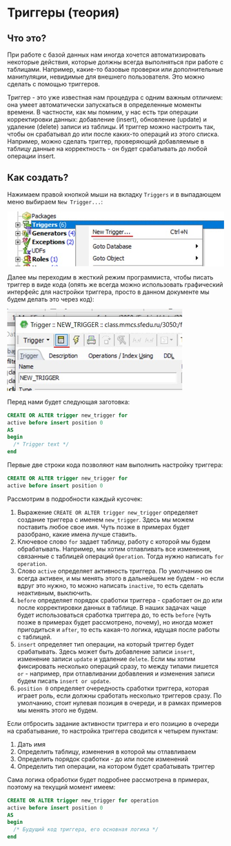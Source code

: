 # Триггеры (теория)
## Что это?
При работе с базой данных нам иногда хочется автоматизировать некоторые действия, которые должны всегда выполняться при работе с таблицами. Например, какие-то базовые проверки или дополнительные манипуляции, невидимые для внешнего пользователя. Это можно сделать с помощью триггеров.

Триггер - это уже известная нам процедура с одним важным отличием: она умеет автоматически запускаться в определенные моменты времени. В частности, как мы помним, у нас есть три операции корректировки данных: добавление (insert), обновление (update) и удаление (delete) записи из таблицы. И триггер можно настроить так, чтобы он срабатывал до или после каких-то операций из этого списка. Например, можно сделать триггер, проверяющий добавляемые в таблицу данные на корректность - он будет срабатывать до любой операции insert.
 
## Как создать?
Нажимаем правой кнопкой мыши на вкладку `Triggers` и в выпадающем меню выбираем `New Trigger...`:

![](https://github.com/NikitaBogoslovskiy/DatabaseCourse/blob/main/lab11/materials/create_trigger.jpg)

Далее мы переходим в жесткий режим программиста, чтобы писать триггер в виде кода (опять же всегда можно использовать графический интерфейс для настройки триггера, просто в данном документе мы будем делать это через код):

![](https://github.com/NikitaBogoslovskiy/DatabaseCourse/blob/main/lab11/materials/go_to_manual_mode.jpg)

Перед нами будет следующая заготовка:
```sql
CREATE OR ALTER trigger new_trigger for 
active before insert position 0
AS
begin
  /* Trigger text */
end
```
Первые две строки кода позволяют нам выполнить настройку триггера:
```sql
CREATE OR ALTER trigger new_trigger for 
active before insert position 0
```
Рассмотрим в подробности каждый кусочек:
1. Выражение `CREATE OR ALTER trigger new_trigger` определяет создание триггера с именем `new_trigger`. Здесь мы можем поставить любое свое имя. Чуть позже в примерах будет разобрано, какие имена лучше ставить.
2. Ключевое слово `for` задает таблицу, работу с которой мы будем обрабатывать. Например, мы хотим отлавливать все изменения, связанные с таблицей операций `Operation`. Тогда нужно написать `for operation`.
3. Слово `active` определяет активность триггера. По умолчанию он всегда активен, и мы менять этого в дальнейшем не будем - но если вдруг это нужно, то можно написать `inactive`, то есть сделать неактивным, выключить.
4. `before` определяет порядок сработки триггера -  сработает он до или после корректировки данных в таблице. В наших задачах чаще будет использоваться сработка триггера до, то есть `before` (чуть позже в примерах будет рассмотрено, почему), но иногда может пригодиться и `after`, то есть какая-то логика, идущая после работы с таблицей.
5. `insert` определяет тип операции, на который триггер будет срабатывать. Здесь может быть добавление записи `insert`, изменение записи `update` и удаление `delete`. Если мы хотим фиксировать несколько операций сразу, то между типами пишется `or` - например, при отлавливании добавления и изменения записи будем писать `insert or update`.
6. `position 0` определяет очередность сработки триггера, которая играет роль, если должны сработать несколько триггеров сразу. По умолчанию, стоит нулевая позиция в очереди, и в рамках примеров мы менять этого не будем.

Если отбросить задание активности триггера и его позицию в очереди на срабатывание, то настройка триггера сводится к четырем пунктам:
1. Дать имя
2. Определить таблицу, изменения в которой мы отлавливаем 
3. Определить порядок сработки - до или после изменений
4. Определить тип операции, на котором будет срабатывать триггер

Сама логика обработки будет подробнее рассмотрена в примерах, поэтому на текущий момент имеем:
```sql
CREATE OR ALTER trigger new_trigger for operation
active before insert position 0
AS
begin
  /* Будущий код триггера, его основная логика */
end
```
